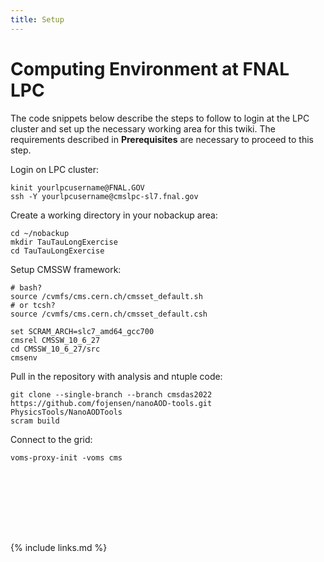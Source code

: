 ```yaml
---
title: Setup
---
```

# Computing Environment at FNAL LPC


The code snippets below describe the steps to follow to login at the LPC cluster and set up the necessary working area for this twiki. The requirements described in **Prerequisites** are necessary to proceed to this step.

Login on LPC cluster:

```shell
kinit yourlpcusername@FNAL.GOV
ssh -Y yourlpcusername@cmslpc-sl7.fnal.gov
```


Create a working directory in your nobackup area:

```shell
cd ~/nobackup
mkdir TauTauLongExercise
cd TauTauLongExercise
```

Setup CMSSW framework:
```shell
# bash?
source /cvmfs/cms.cern.ch/cmsset_default.sh
# or tcsh?
source /cvmfs/cms.cern.ch/cmsset_default.csh

set SCRAM_ARCH=slc7_amd64_gcc700
cmsrel CMSSW_10_6_27
cd CMSSW_10_6_27/src
cmsenv
```

Pull in the repository with analysis and ntuple code:

```shell
git clone --single-branch --branch cmsdas2022 https://github.com/fojensen/nanoAOD-tools.git PhysicsTools/NanoAODTools
scram build
```

Connect to the grid:

```shell
voms-proxy-init -voms cms
```
<p style="height: 100px"></p>


{% include links.md %}
